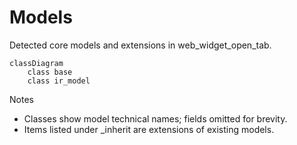 # Models

Detected core models and extensions in web_widget_open_tab.

```mermaid
classDiagram
    class base
    class ir_model
```

Notes
- Classes show model technical names; fields omitted for brevity.
- Items listed under _inherit are extensions of existing models.
